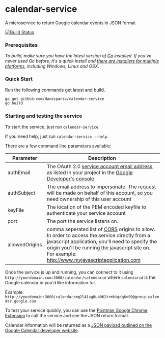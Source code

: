 # calendar-service
A microservice to return Google calendar events in JSON format

[![Build Status](https://drone.io/github.com/danesparza/calendar-service/status.png)](https://drone.io/github.com/danesparza/calendar-service/latest)

### Prerequisites
*To build, make sure you have the latest version of [Go](http://golang.org/) installed.  If you've never used Go before, it's a quick install and [there are installers for multiple platforms](http://golang.org/doc/install), including Windows, Linux and OSX.*

### Quick Start

Run the following commands get latest and build.

```bash
go get github.com/danesparza/calendar-service
go build
```

### Starting and testing the service
To start the service, just run `calendar-service`.  

If you need help, just run `calendar-service --help`.

There are a few command line parameters available:

Parameter       | Description
----------      | -----------
authEmail       | The OAuth 2.0 [service account email address](https://developers.google.com/console/help/new/#serviceaccounts), as listed in your project in the [Google Developer's console](https://console.developers.google.com)
authSubject     | The email address to impersonate.  The request will be made on behalf of this account, so you need ownership of this user account
keyFile         | The location of the PEM encoded keyfile to authenticate your service account
port            | The port the service listens on.  
allowedOrigins  | comma seperated list of [CORS](http://en.wikipedia.org/wiki/Cross-origin_resource_sharing) origins to allow.  In order to access the service directly from a javascript application, you'll need to specify the origin you'll be running the javascript site on.  For example: http://www.myjavascriptapplication.com

Once the service is up and running, you can connect to it using
`http://yourdomain.com:3000/calendar/calendarid` where `calendarid` is the Google calendar id you'd like information for.  

Example: `http://yourdomain:3000/calendar/mg2l41ag8ua062trmktgdq6v90@group.calendar.google.com`

To test your service quickly, you can use the [Postman Google Chrome Extension](https://chrome.google.com/webstore/detail/postman-rest-client/fdmmgilgnpjigdojojpjoooidkmcomcm?hl=en) to call the service and see the JSON return format.

Calendar information will be returned as a [JSON payload outlined on the Google Calendar developer website](https://developers.google.com/google-apps/calendar/v3/reference/events).
